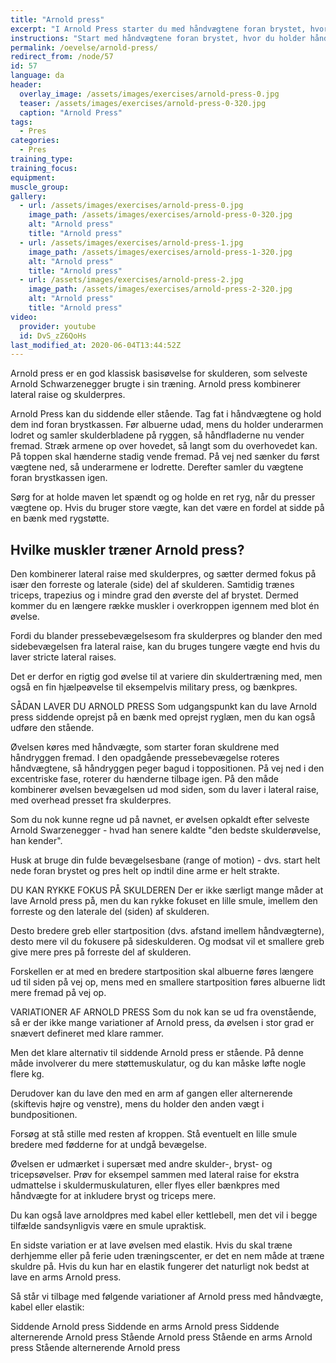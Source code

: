 ```yaml
---
title: "Arnold press"
excerpt: "I Arnold Press starter du med håndvægtene foran brystet, hvor du holder håndfladerne mod brystet. Før albuerne udad, så hænderne kommer til at vende modsat. Stræk armene op over hovedet så langt du kan. På toppen skal håndfladerne også vende fremad."
instructions: "Start med håndvægtene foran brystet, hvor du holder håndfladerne ind mod brystet. Før albuerne udad, så hænderne kommer til at vende modsat. Stræk armene op over hovedet så langt du kan. På toppen skal håndfladerne også vende fremad."
permalink: /oevelse/arnold-press/
redirect_from: /node/57
id: 57
language: da
header:
  overlay_image: /assets/images/exercises/arnold-press-0.jpg
  teaser: /assets/images/exercises/arnold-press-0-320.jpg
  caption: "Arnold Press"
tags:
  - Pres
categories:
  - Pres
training_type: 
training_focus: 
equipment:
muscle_group:
gallery:
  - url: /assets/images/exercises/arnold-press-0.jpg
    image_path: /assets/images/exercises/arnold-press-0-320.jpg
    alt: "Arnold press"
    title: "Arnold press"
  - url: /assets/images/exercises/arnold-press-1.jpg
    image_path: /assets/images/exercises/arnold-press-1-320.jpg
    alt: "Arnold press"
    title: "Arnold press"
  - url: /assets/images/exercises/arnold-press-2.jpg
    image_path: /assets/images/exercises/arnold-press-2-320.jpg
    alt: "Arnold press"
    title: "Arnold press"
video:
  provider: youtube
  id: DvS_zZ6QoHs
last_modified_at: 2020-06-04T13:44:52Z
---
```


Arnold press er en god klassisk basisøvelse for skulderen, som selveste Arnold Schwarzenegger brugte i sin træning. Arnold press kombinerer lateral raise og skulderpres. 

Arnold Press kan du siddende eller stående. Tag fat i håndvægtene og hold dem ind foran brystkassen. Før albuerne udad, mens du holder underarmen lodret og samler skulderbladene på ryggen, så håndfladerne nu vender fremad. Stræk armene op over hovedet, så langt som du overhovedet kan. På toppen skal hænderne stadig vende fremad. På vej ned sænker du først vægtene ned, så underarmene er lodrette. Derefter samler du vægtene foran brystkassen igen.

Sørg for at holde maven let spændt og og holde en ret ryg, når du presser vægtene op. Hvis du bruger store vægte, kan det være en fordel at sidde på en bænk med rygstøtte.

<div class="hidden">

## Hvilke muskler træner Arnold press?

Den kombinerer lateral raise med skulderpres, og sætter dermed fokus på især den forreste og laterale (side) del af skulderen. Samtidig trænes triceps, trapezius og i mindre grad den øverste del af brystet. Dermed kommer du en længere række muskler i overkroppen igennem med blot én øvelse.

Fordi du blander pressebevægelsesom fra skulderpres og blander den med sidebevægelsen fra lateral raise, kan du bruges tungere vægte end hvis du laver stricte lateral raises.

Det er derfor en rigtig god øvelse til at variere din skuldertræning med, men også en fin hjælpeøvelse til eksempelvis military press, og bænkpres.

SÅDAN LAVER DU ARNOLD PRESS
Som udgangspunkt kan du lave Arnold press siddende oprejst på en bænk med oprejst ryglæn, men du kan også udføre den stående.

Øvelsen køres med håndvægte, som starter foran skuldrene med håndryggen fremad. I den opadgående pressebevægelse roteres håndvægtene, så håndryggen peger bagud i toppositionen. På vej ned i den excentriske fase, roterer du hænderne tilbage igen. På den måde kombinerer øvelsen bevægelsen ud mod siden, som du laver i lateral raise, med overhead presset fra skulderpres.

Som du nok kunne regne ud på navnet, er øvelsen opkaldt efter selveste Arnold Swarzenegger - hvad han senere kaldte "den bedste skulderøvelse, han kender".

Husk at bruge din fulde bevægelsesbane (range of motion) - dvs. start helt nede foran brystet og pres helt op indtil dine arme er helt strakte.

DU KAN RYKKE FOKUS PÅ SKULDEREN
Der er ikke særligt mange måder at lave Arnold press på, men du kan rykke fokuset en lille smule, imellem den forreste og den laterale del (siden) af skulderen.

Desto bredere greb eller startposition (dvs. afstand imellem håndvægterne), desto mere vil du fokusere på sideskulderen. Og modsat vil et smallere greb give mere pres på forreste del af skulderen.

Forskellen er at med en bredere startposition skal albuerne føres længere ud til siden på vej op, mens med en smallere startposition føres albuerne lidt mere fremad på vej op.

VARIATIONER AF ARNOLD PRESS
Som du nok kan se ud fra ovenstående, så er der ikke mange variationer af Arnold press, da øvelsen i stor grad er snævert defineret med klare rammer.

Men det klare alternativ til siddende Arnold press er stående. På denne måde involverer du mere støttemuskulatur, og du kan måske løfte nogle flere kg.

Derudover kan du lave den med en arm af gangen eller alternerende (skiftevis højre og venstre), mens du holder den anden vægt i bundpositionen.

Forsøg at stå stille med resten af kroppen. Stå eventuelt en lille smule bredere med fødderne for at undgå bevægelse.

Øvelsen er udmærket i supersæt med andre skulder-, bryst- og tricepsøvelser. Prøv for eksempel sammen med lateral raise for ekstra udmattelse i skuldermuskulaturen, eller flyes eller bænkpres med håndvægte for at inkludere bryst og triceps mere.

Du kan også lave arnoldpres med kabel eller kettlebell, men det vil i begge tilfælde sandsynligvis være en smule upraktisk.

En sidste variation er at lave øvelsen med elastik. Hvis du skal træne derhjemme eller på ferie uden træningscenter, er det en nem måde at træne skuldre på. Hvis du kun har en elastik fungerer det naturligt nok bedst at lave en arms Arnold press.

Så står vi tilbage med følgende variationer af Arnold press med håndvægte, kabel eller elastik:

Siddende Arnold press
Siddende en arms Arnold press
Siddende alternerende Arnold press
Stående Arnold press
Stående en arms Arnold press
Stående alternerende Arnold press

</div>
